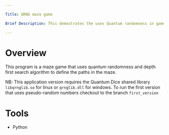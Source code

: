 ```yaml
---

Title: QRNG maze game 

Brief Description: This demostrates the uses Quantum randomness in game development. 

---
```


# Overview

This program is a maze game that uses quantum randomness and depth first search algorithm to define the paths in the maze.

NB: This application version requires the Quantum Dice shared library `libqrnglib.so` for linux or `qrnglib.dll` for windows. To run the first version that uses pseudo-random numbers checkout to the branch `first_version`

# Tools 
- Python 
